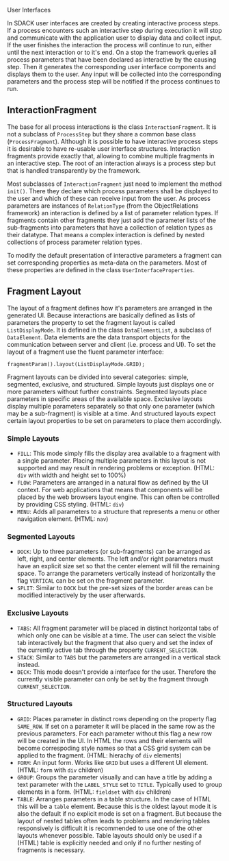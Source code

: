  User Interfaces

In SDACK user interfaces are created by creating interactive process steps. If a process encounters such an interactive step during execution it will stop and communicate with the application user to display data and collect input. If the user finishes the interaction the process will continue to run, either until the next interaction or to it's end. On a stop the framework queries all process parameters that have been declared as interactive by the causing step. Then it generates the corresponding user interface components and displays them to the user. Any input will be collected into the corresponding parameters and the process step will be notified if the process continues to run.

## InteractionFragment

The base for all process interactions is the class `InteractionFragment`. It is not a subclass of `ProcessStep` but they share a common base class (`ProcessFragment`). Although it is possible to have interactive process steps it is desirable to have re-usable user interface structures. Interaction fragments provide exactly that, allowing to combine multiple fragments in an interactive step. The root of an interaction always is a process step but that is handled transparently by the framework.

Most subclasses of `InteractionFragment` just need to implement the method `init()`. There they declare which process parameters shall be displayed to the user and which of these can receive input from the user. As process parameters are instances of `RelationType` (from the ObjectRelations framework) an interaction is defined by a list of parameter relation types. If fragments contain other fragments they just add the parameter lists of the sub-fragments into parameters that have a collection of relation types as their datatype. That means a complex interaction is defined by nested collections of process parameter relation types.

To modify the default presentation of interactive parameters a fragment can set corresponding properties as meta-data on the parameters. Most of these properties are defined in the class `UserInterfaceProperties`.

## Fragment Layout

The layout of a fragment defines how it's parameters are arranged in the generated UI. Because interactions are basically defined as lists of parameters the property to set the fragment layout is called `ListDisplayMode`. It is defined in the class `DataElementList`, a subclass of `DataElement`. Data elements are the data transport objects for the communication between server and client (i.e. process and UI). To set the layout of a fragment use the fluent parameter interface:

    fragmentParam().layout(ListDisplayMode.GRID);

Fragment layouts can be divided into several categories: simple, segmented, exclusive, and structured. Simple layouts just displays one or more parameters without further constraints. Segmented layouts place parameters in specific areas of the available space. Exclusive layouts display multiple parameters separately so that only one parameter (which may be a sub-fragment) is visible at a time. And structured layouts expect certain layout properties to be set on parameters to place them accordingly.

### Simple Layouts

* `FILL`: This mode simply fills the display area available to a fragment with a single parameter. Placing multiple parameters in this layout is not supported and may result in rendering problems or exception. (HTML: `div` with width and height set to 100%)
* `FLOW`: Parameters are arranged in a natural flow as defined by the UI context. For web applications that means that components will be placed by the web browsers layout engine. This can often be controlled by providing CSS styling.  (HTML: `div`)
* `MENU`: Adds all parameters to a structure that represents a menu or other navigation element. (HTML: `nav`)

### Segmented Layouts

* `DOCK`: Up to three parameters (or sub-fragments) can be arranged as left, right, and center elements. The left and/or right parameters must have an explicit size set so that the center element will fill the remaining space. To arrange the parameters vertically instead of horizontally the flag `VERTICAL` can be set on the fragment parameter.
* `SPLIT`: Similar to `DOCK` but the pre-set sizes of the border areas can be modified interactively by the user afterwards.

### Exclusive Layouts

* `TABS`: All fragment parameter will be placed in distinct horizontal tabs of which only one can be visible at a time. The user can select the visible tab interactively but the fragment that also query and set the index of the currently active tab through the property `CURRENT_SELECTION`.
* `STACK`: Similar to `TABS` but the parameters are arranged in a vertical stack instead.
* `DECK`: This mode doesn't provide a interface for the user. Therefore the currently visible parameter can only be set by the fragment through `CURRENT_SELECTION`.

### Structured Layouts

* `GRID`: Places parameter in distinct rows depending on the property flag `SAME_ROW`. If set on a parameter it will be placed in the same row as the previous parameters. For each parameter without this flag a new row will be created in the UI. In HTML the rows and their elements will become correspoding style names so that a CSS grid system can be applied to the fragment. (HTML: hierachy of `div` elements)
* `FORM`: An input form. Works like `GRID` but uses a different UI element. (HTML: `form` with `div` children)
* `GROUP`: Groups the parameter visually and can have a title by adding a text parameter with the `LABEL_STYLE` set to `TITLE`. Typically used to group elements in a form. (HTML: `fieldset` with `div` children)
* `TABLE`: Arranges parameters in a table structure. In the case of HTML this will be a `table` element. Because this is the oldest layout mode it is also the default if no explicit mode is set on a fragment. But because the layout of nested tables often leads to problems and rendering tables responsively is difficult it is recommended to use one of the other layouts whenever possible. Table layouts should only be used if a (HTML) table is explicitly needed and only if no further nesting of fragments is necessary.




